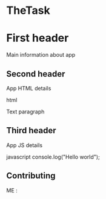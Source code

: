 # TheTask

# First header
Main information about app

## Second header
App HTML details

html
<p> Text paragraph</p>


## Third header
App JS details

javascript
console.log("Hello world");


## Contributing
ME :
